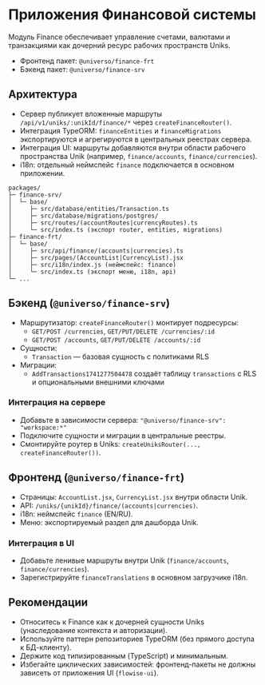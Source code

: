 ﻿# Приложения Финансовой системы

Модуль Finance обеспечивает управление счетами, валютами и транзакциями как дочерний ресурс рабочих пространств Uniks.

- Фронтенд пакет: `@universo/finance-frt`
- Бэкенд пакет: `@universo/finance-srv`

## Архитектура

- Сервер публикует вложенные маршруты `/api/v1/uniks/:unikId/finance/*` через `createFinanceRouter()`.
- Интеграция TypeORM: `financeEntities` и `financeMigrations` экспортируются и агрегируются в центральных реестрах сервера.
- Интеграция UI: маршруты добавляются внутри области рабочего пространства Unik (например, `finance/accounts`, `finance/currencies`).
- i18n: отдельный неймспейс `finance` подключается в основном приложении.

```
packages/
├─ finance-srv/
│  └─ base/
│     ├─ src/database/entities/Transaction.ts
│     ├─ src/database/migrations/postgres/
│     ├─ src/routes/(accountRoutes|currencyRoutes).ts
│     └─ src/index.ts (экспорт router, entities, migrations)
├─ finance-frt/
│  └─ base/
│     ├─ src/api/finance/(accounts|currencies).ts
│     ├─ src/pages/(AccountList|CurrencyList).jsx
│     ├─ src/i18n/index.js (неймспейс: finance)
│     └─ src/index.ts (экспорт меню, i18n, api)
└─ ...
```

## Бэкенд (`@universo/finance-srv`)

- Маршрутизатор: `createFinanceRouter()` монтирует подресурсы:
  - `GET/POST /currencies`, `GET/PUT/DELETE /currencies/:id`
  - `GET/POST /accounts`, `GET/PUT/DELETE /accounts/:id`
- Сущности:
  - `Transaction` — базовая сущность с политиками RLS
- Миграции:
  - `AddTransactions1741277504478` создаёт таблицу `transactions` с RLS и опциональными внешними ключами

### Интеграция на сервере

- Добавьте в зависимости сервера: `"@universo/finance-srv": "workspace:*"`
- Подключите сущности и миграции в центральные реестры.
- Смонтируйте роутер в Uniks: `createUniksRouter(..., createFinanceRouter())`.

## Фронтенд (`@universo/finance-frt`)

- Страницы: `AccountList.jsx`, `CurrencyList.jsx` внутри области Unik.
- API: `/uniks/{unikId}/finance/(accounts|currencies)`.
- i18n: неймспейс `finance` (EN/RU).
- Меню: экспортируемый раздел для дашборда Unik.

### Интеграция в UI

- Добавьте ленивые маршруты внутри Unik (`finance/accounts`, `finance/currencies`).
- Зарегистрируйте `financeTranslations` в основном загрузчике i18n.

## Рекомендации

- Относитесь к Finance как к дочерней сущности Uniks (унаследование контекста и авторизации).
- Используйте паттерн репозиториев TypeORM (без прямого доступа к БД-клиенту).
- Держите код типизированным (TypeScript) и минимальным.
- Избегайте циклических зависимостей: фронтенд-пакеты не должны зависеть от приложения UI (`flowise-ui`).

